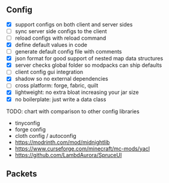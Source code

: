 
## Config

- [X] support configs on both client and server sides
- [ ] sync server side configs to the client
- [ ] reload configs with reload command
- [X] define default values in code
- [ ] generate default config file with comments
- [X] json format for good support of nested map data structures
- [X] server checks global folder so modpacks can ship defaults
- [ ] client config gui integration
- [X] shadow so no external dependencies
- [ ] cross platform: forge, fabric, quilt
- [X] lightweight: no extra bloat increasing your jar size
- [X] no boilerplate: just write a data class

TODO: chart with comparison to other config libraries
- tinyconfig
- forge config
- cloth config / autoconfig
- https://modrinth.com/mod/midnightlib
- https://www.curseforge.com/minecraft/mc-mods/yacl
- https://github.com/LambdAurora/SpruceUI

## Packets